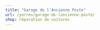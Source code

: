 ```yaml
---
title: "Garage de l'Ancienne Poste"
url: /yerres/garage-de-lancienne-poste/
shop: réparation de voitures
---
```

